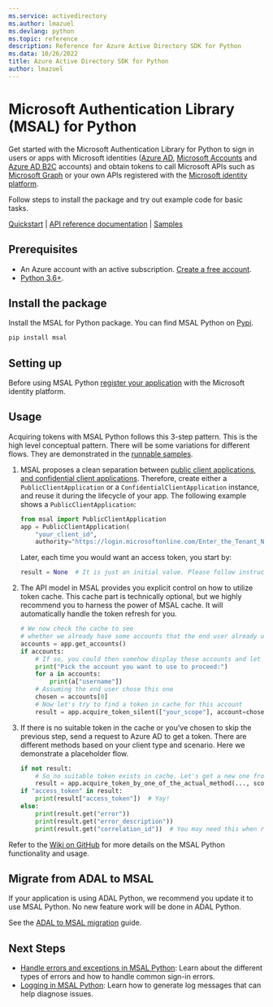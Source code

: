 ```yaml
---
ms.service: activedirectory
ms.author: lmazuel
ms.devlang: python
ms.topic: reference
description: Reference for Azure Active Directory SDK for Python
ms.data: 10/26/2022
title: Azure Active Directory SDK for Python
author: lmazuel
---
```

# Microsoft Authentication Library (MSAL) for Python

Get started with the Microsoft Authentication Library for Python to sign in users or apps with Microsoft identities ([Azure AD](https://azure.microsoft.com/services/active-directory/), [Microsoft Accounts](https://account.microsoft.com) and [Azure AD B2C](https://azure.microsoft.com/services/active-directory-b2c/) accounts) and obtain tokens to call Microsoft APIs such as [Microsoft Graph](https://graph.microsoft.io/) or your own APIs registered with the [Microsoft identity platform](https://aka.ms/aaddevv2).

Follow steps to install the package and try out example code for basic tasks.

[Quickstart](/azure/active-directory/develop/quickstart-v2-python-webapp) | [API reference documentation](/python/api/msal/msal?view=azure-python) | [Samples](https://aka.ms/aaddevsamplesv2)


## Prerequisites

- An Azure account with an active subscription. [Create a free account][azure_sub].
- [Python 3.6+](https://www.python.org/downloads/).

## Install the package

Install the MSAL for Python package. You can find MSAL Python on [Pypi](https://pypi.org/project/msal/).
```Bash
pip install msal
```

## Setting up

Before using MSAL Python [register your application](/azure/active-directory/develop/quickstart-v2-register-an-app) with the Microsoft identity platform.

## Usage

Acquiring tokens with MSAL Python follows this 3-step pattern. This is the high level conceptual pattern. There will be some variations for different flows. They are demonstrated in the [runnable samples](https://github.com/AzureAD/microsoft-authentication-library-for-python/tree/dev/sample).

1. MSAL proposes a clean separation between [public client applications, and confidential client applications](https://tools.ietf.org/html/rfc6749#section-2.1). Therefore, create either a `PublicClientApplication` or a `ConfidentialClientApplication` instance, and reuse it during the lifecycle of your app. The following example shows a `PublicClientApplication`:

   ```python
   from msal import PublicClientApplication
   app = PublicClientApplication(
       "your_client_id",
       authority="https://login.microsoftonline.com/Enter_the_Tenant_Name_Here")
   ```

   Later, each time you would want an access token, you start by:
   ```python
   result = None  # It is just an initial value. Please follow instructions below.
   ```

2. The API model in MSAL provides you explicit control on how to utilize token cache. This cache part is technically optional, but we highly recommend you to harness the power of MSAL cache. It will automatically handle the token refresh for you.

   ```python
   # We now check the cache to see
   # whether we already have some accounts that the end user already used to sign in before.
   accounts = app.get_accounts()
   if accounts:
       # If so, you could then somehow display these accounts and let end user choose
       print("Pick the account you want to use to proceed:")
       for a in accounts:
           print(a["username"])
       # Assuming the end user chose this one
       chosen = accounts[0]
       # Now let's try to find a token in cache for this account
       result = app.acquire_token_silent(["your_scope"], account=chosen)
   ```

3. If there is no suitable token in the cache or you've chosen to skip the previous step, send a request to Azure AD to get a token. There are different methods based on your client type and scenario. Here we demonstrate a placeholder flow.

   ```python
   if not result:
       # So no suitable token exists in cache. Let's get a new one from Azure AD.
       result = app.acquire_token_by_one_of_the_actual_method(..., scopes=["User.Read"])
   if "access_token" in result:
       print(result["access_token"])  # Yay!
   else:
       print(result.get("error"))
       print(result.get("error_description"))
       print(result.get("correlation_id"))  # You may need this when reporting a bug
   ```

Refer to the [Wiki on GitHub](https://github.com/AzureAD/microsoft-authentication-library-for-python/wiki) for more details on the MSAL Python functionality and usage.

## Migrate from ADAL to MSAL

If your application is using ADAL Python, we recommend you update it to use MSAL Python. No new feature work will be done in ADAL Python.

See the [ADAL to MSAL migration](/azure/active-directory/develop/migrate-python-adal-msal) guide.

## Next Steps

- [Handle errors and exceptions in MSAL Python](https://docs.microsoft.com/azure/active-directory/develop/msal-error-handling-python): Learn about the different types of errors and how to handle common sign-in errors.
- [Logging in MSAL Python](https://docs.microsoft.com/azure/active-directory/develop/msal-logging-python): Learn how to generate log messages that can help diagnose issues.

<!--Reference-style links -->
[azure_sub]: https://azure.microsoft.com/free/